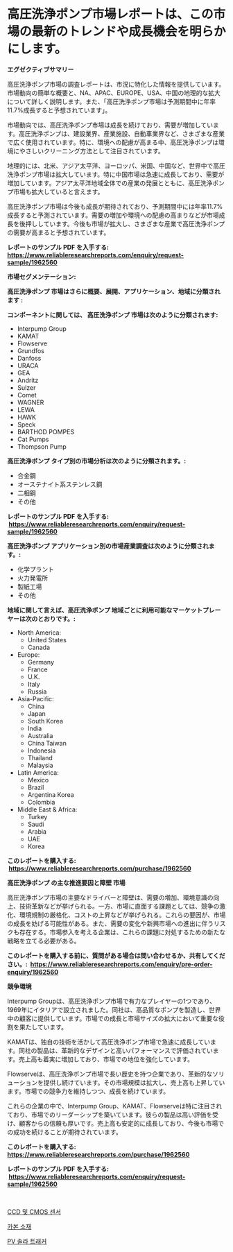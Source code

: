 <p><h1>高圧洗浄ポンプ市場レポートは、この市場の最新のトレンドや成長機会を明らかにします。</h1></p><p><strong>エグゼクティブサマリー</strong></p>
<p><p>高圧洗浄ポンプ市場の調査レポートは、市況に特化した情報を提供しています。市場動向の簡単な概要と、NA、APAC、EUROPE、USA、中国の地理的な拡大について詳しく説明します。また、「高圧洗浄ポンプ市場は予測期間中に年率11.7%成長すると予想されています」。</p><p>市場動向では、高圧洗浄ポンプ市場は成長を続けており、需要が増加しています。高圧洗浄ポンプは、建設業界、産業施設、自動車業界など、さまざまな産業で広く使用されています。特に、環境への配慮が高まる中、高圧洗浄ポンプは環境にやさしいクリーニング方法として注目されています。</p><p>地理的には、北米、アジア太平洋、ヨーロッパ、米国、中国など、世界中で高圧洗浄ポンプ市場は拡大しています。特に中国市場は急速に成長しており、需要が増加しています。アジア太平洋地域全体での産業の発展とともに、高圧洗浄ポンプ市場も拡大していると言えます。</p><p>高圧洗浄ポンプ市場は今後も成長が期待されており、予測期間中には年率11.7%成長すると予測されています。需要の増加や環境への配慮の高まりなどが市場成長を後押ししています。今後も市場が拡大し、さまざまな産業で高圧洗浄ポンプの需要が高まると予想されています。</p></p>
<p><strong>レポートのサンプル PDF を入手する: <a href="https://www.reliableresearchreports.com/enquiry/request-sample/1962560">https://www.reliableresearchreports.com/enquiry/request-sample/1962560</a></strong></p>
<p><strong>市場セグメンテーション:</strong></p>
<p><strong> 高圧洗浄ポンプ 市場はさらに概要、展開、アプリケーション、地域に分類されます :</strong></p>
<p><strong>コンポーネントに関しては、 高圧洗浄ポンプ 市場は次のように分類されます: &nbsp;</strong></p>
<p><ul><li>Interpump Group</li><li>KAMAT</li><li>Flowserve</li><li>Grundfos</li><li>Danfoss</li><li>URACA</li><li>GEA</li><li>Andritz</li><li>Sulzer</li><li>Comet</li><li>WAGNER</li><li>LEWA</li><li>HAWK</li><li>Speck</li><li>BARTHOD POMPES</li><li>Cat Pumps</li><li>Thompson Pump</li></ul></p>
<p><strong> 高圧洗浄ポンプ タイプ別の市場分析は次のように分類されます。:</strong></p>
<p><ul><li>合金鋼</li><li>オーステナイト系ステンレス鋼</li><li>二相鋼</li><li>その他</li></ul></p>
<p><strong>レポートのサンプル PDF を入手する: &nbsp;<a href="https://www.reliableresearchreports.com/enquiry/request-sample/1962560">https://www.reliableresearchreports.com/enquiry/request-sample/1962560</a></strong></p>
<p><strong> 高圧洗浄ポンプ アプリケーション別の市場産業調査は次のように分類されます。:</strong></p>
<p><ul><li>化学プラント</li><li>火力発電所</li><li>製紙工場</li><li>その他</li></ul></p>
<p><strong>地域に関して言えば、高圧洗浄ポンプ 地域ごとに利用可能なマーケットプレーヤーは次のとおりです。:</strong></p>
<p><ul>
    <li>
        North America:
        <ul>
            <li>United States</li>
            <li>Canada</li>
        </ul>
    </li>
    <li>
        Europe:
        <ul>
            <li>Germany</li>
            <li>France</li>
            <li>U.K.</li>
            <li>Italy</li>
            <li>Russia</li>
        </ul>
    </li>
    <li>
        Asia-Pacific:
        <ul>
            <li>China</li>
            <li>Japan</li>
            <li>South Korea</li>
            <li>India</li>
            <li>Australia</li>
            <li>China Taiwan</li>
            <li>Indonesia</li>
            <li>Thailand</li>
            <li>Malaysia</li>
        </ul>
    </li>
    <li>
        Latin America:
        <ul>
            <li>Mexico</li>
            <li>Brazil</li>
            <li>Argentina Korea</li>
            <li>Colombia</li>
        </ul>
    </li>
    <li>
        Middle East & Africa:
        <ul>
            <li>Turkey</li>
            <li>Saudi</li>
            <li>Arabia</li>
            <li>UAE</li>
            <li>Korea</li>
        </ul>
    </li>
    </ul></p>
<p><strong>このレポートを購入する: &nbsp;<a href="https://www.reliableresearchreports.com/purchase/1962560">https://www.reliableresearchreports.com/purchase/1962560</a></strong></p>
<p><strong>高圧洗浄ポンプ の主な推進要因と障壁 市場</strong></p>
<p><p>高圧洗浄ポンプ市場の主要なドライバーと障壁は、需要の増加、環境意識の向上、技術革新などが挙げられる。一方、市場に直面する課題としては、競争の激化、環境規制の厳格化、コストの上昇などが挙げられる。これらの要因が、市場の成長を妨げる可能性がある。また、需要の変化や新興市場への進出に伴うリスクも存在する。市場参入を考える企業は、これらの課題に対処するための新たな戦略を立てる必要がある。</p></p>
<p><strong>このレポートを購入する前に、質問がある場合は問い合わせるか、共有してください。:&nbsp; <a href="https://www.reliableresearchreports.com/enquiry/pre-order-enquiry/1962560">https://www.reliableresearchreports.com/enquiry/pre-order-enquiry/1962560</a></strong></p>
<p><strong>競争環境</strong></p>
<p><p>Interpump Groupは、高圧洗浄ポンプ市場で有力なプレイヤーの1つであり、1969年にイタリアで設立されました。同社は、高品質なポンプを製造し、世界中の顧客に提供しています。市場での成長と市場サイズの拡大において重要な役割を果たしています。</p><p>KAMATは、独自の技術を活かして高圧洗浄ポンプ市場で急速に成長しています。同社の製品は、革新的なデザインと高いパフォーマンスで評価されています。売上高も着実に増加しており、市場での地位を強化しています。</p><p>Flowserveは、高圧洗浄ポンプ市場で長い歴史を持つ企業であり、革新的なソリューションを提供し続けています。その市場規模は拡大し、売上高も上昇しています。市場での競争力を維持しつつ、成長を続けています。</p><p>これらの企業の中で、Interpump Group、KAMAT、Flowserveは特に注目されており、市場でのリーダーシップを築いています。彼らの製品は高い評価を受け、顧客からの信頼も厚いです。売上高も安定的に成長しており、今後も市場での成功を続けることが期待されています。</p></p>
<p><strong>このレポートを購入する: &nbsp; <a href="https://www.reliableresearchreports.com/purchase/1962560">https://www.reliableresearchreports.com/purchase/1962560</a></strong></p>
<p><strong>レポートのサンプル PDF を入手する: &nbsp;<a href="https://www.reliableresearchreports.com/enquiry/request-sample/1962560">https://www.reliableresearchreports.com/enquiry/request-sample/1962560</a></strong><strong></strong></p>
<p>&nbsp;</p>
<p><p><a href="https://github.com/CliftonFisher9067/Market-Research-Report-List-1/blob/main/34430577085.md">CCD 및 CMOS 센서</a></p><p><a href="https://github.com/vskv4779xr1/Market-Research-Report-List-1/blob/main/25465137084.md">카본 소재</a></p><p><a href="https://github.com/xvz497517413/Market-Research-Report-List-1/blob/main/58114697083.md">PV 솔라 트래커</a></p></p>